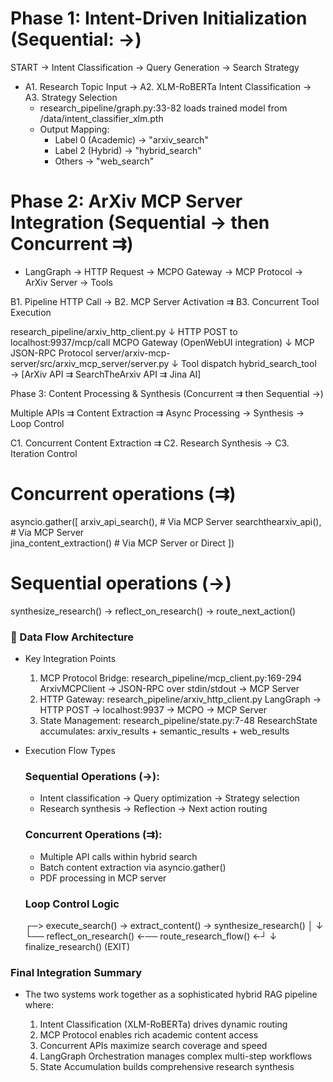 # Phase 1: Intent-Driven Initialization (Sequential: →)

START → Intent Classification → Query Generation → Search Strategy

- A1. Research Topic Input → A2. XLM-RoBERTa Intent Classification → A3. Strategy Selection
  - research_pipeline/graph.py:33-82 loads trained model from /data/intent_classifier_xlm.pth
  - Output Mapping:
    - Label 0 (Academic) → "arxiv_search"
    - Label 2 (Hybrid) → "hybrid_search"
    - Others → "web_search"

# Phase 2: ArXiv MCP Server Integration (Sequential → then Concurrent ⇉)

- LangGraph → HTTP Request → MCPO Gateway → MCP Protocol → ArXiv Server → Tools

B1. Pipeline HTTP Call → B2. MCP Server Activation ⇉ B3. Concurrent Tool Execution

  research_pipeline/arxiv_http_client.py
      ↓ HTTP POST to localhost:9937/mcp/call
  MCPO Gateway (OpenWebUI integration)
      ↓ MCP JSON-RPC Protocol
  server/arxiv-mcp-server/src/arxiv_mcp_server/server.py
      ↓ Tool dispatch
  hybrid_search_tool → [ArXiv API ⇉ SearchTheArxiv API ⇉ Jina AI]

  Phase 3: Content Processing & Synthesis (Concurrent ⇉ then Sequential →)

  Multiple APIs ⇉ Content Extraction ⇉ Async Processing → Synthesis → Loop Control

  C1. Concurrent Content Extraction ⇉ C2. Research Synthesis → C3. Iteration Control

  # Concurrent operations (⇉)
  asyncio.gather([
      arxiv_api_search(),           # Via MCP Server
      searchthearxiv_api(),         # Via MCP Server  
      jina_content_extraction()     # Via MCP Server or Direct
  ])

  # Sequential operations (→)
  synthesize_research() → reflect_on_research() → route_next_action()

### 🌊 Data Flow Architecture

- Key Integration Points

  1. MCP Protocol Bridge: research_pipeline/mcp_client.py:169-294
  ArxivMCPClient → JSON-RPC over stdin/stdout → MCP Server
  2. HTTP Gateway: research_pipeline/arxiv_http_client.py
  LangGraph → HTTP POST → localhost:9937 → MCPO → MCP Server
  3. State Management: research_pipeline/state.py:7-48
  ResearchState accumulates: arxiv_results + semantic_results + web_results

- Execution Flow Types

  ### Sequential Operations (→):
  - Intent classification → Query optimization → Strategy selection
  - Research synthesis → Reflection → Next action routing

  ### Concurrent Operations (⇉):
  - Multiple API calls within hybrid search
  - Batch content extraction via asyncio.gather()
  - PDF processing in MCP server

  ### Loop Control Logic

  ┌─> execute_search() → extract_content() → synthesize_research() 
  │                                                    ↓
  └── reflect_on_research() ←── route_research_flow() ←┘
                      ↓
              finalize_research() (EXIT)

### Final Integration Summary

- The two systems work together as a sophisticated hybrid RAG pipeline where:

  1. Intent Classification (XLM-RoBERTa) drives dynamic routing
  2. MCP Protocol enables rich academic content access
  3. Concurrent APIs maximize search coverage and speed
  4. LangGraph Orchestration manages complex multi-step workflows
  5. State Accumulation builds comprehensive research synthesis